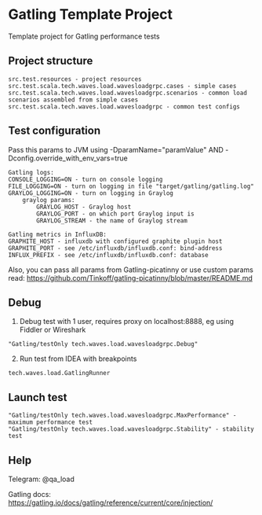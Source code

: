 # Gatling Template Project

Template project for Gatling performance tests

## Project structure

```
src.test.resources - project resources
src.test.scala.tech.waves.load.wavesloadgrpc.cases - simple cases
src.test.scala.tech.waves.load.wavesloadgrpc.scenarios - common load scenarios assembled from simple cases
src.test.scala.tech.waves.load.wavesloadgrpc - common test configs
```

## Test configuration

Pass this params to JVM using -DparamName="paramValue" AND -Dconfig.override_with_env_vars=true

```
Gatling logs:
CONSOLE_LOGGING=ON - turn on console logging
FILE_LOGGING=ON - turn on logging in file "target/gatling/gatling.log"
GRAYLOG_LOGGING=ON - turn on logging in Graylog
    graylog params:
        GRAYLOG_HOST - Graylog host
        GRAYLOG_PORT - on which port Graylog input is
        GRAYLOG_STREAM - the name of Graylog stream

Gatling metrics in InfluxDB:
GRAPHITE_HOST - influxdb with configured graphite plugin host
GRAPHITE_PORT - see /etc/influxdb/influxdb.conf: bind-address
INFLUX_PREFIX - see /etc/influxdb/influxdb.conf: database
```

Also, you can pass all params from Gatling-picatinny or use custom params
read: https://github.com/Tinkoff/gatling-picatinny/blob/master/README.md

## Debug

1. Debug test with 1 user, requires proxy on localhost:8888, eg using Fiddler or Wireshark

```
"Gatling/testOnly tech.waves.load.wavesloadgrpc.Debug"
```

2. Run test from IDEA with breakpoints

```
tech.waves.load.GatlingRunner
```

## Launch test

```
"Gatling/testOnly tech.waves.load.wavesloadgrpc.MaxPerformance" - maximum performance test
"Gatling/testOnly tech.waves.load.wavesloadgrpc.Stability" - stability test
```

## Help

Telegram: @qa_load

Gatling docs: https://gatling.io/docs/gatling/reference/current/core/injection/
